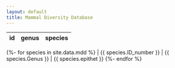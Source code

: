 ```yaml
---
layout: default
title: Mammal Diversity Database
---
```


|id|genus|species|
|---|---|---|
{%- for species in site.data.mdd %}
| <a name="{{ species.ID_number }}"></a>{{ species.ID_number }} | {{ species.Genus }} | {{ species.epithet }} 
{%- endfor %}
